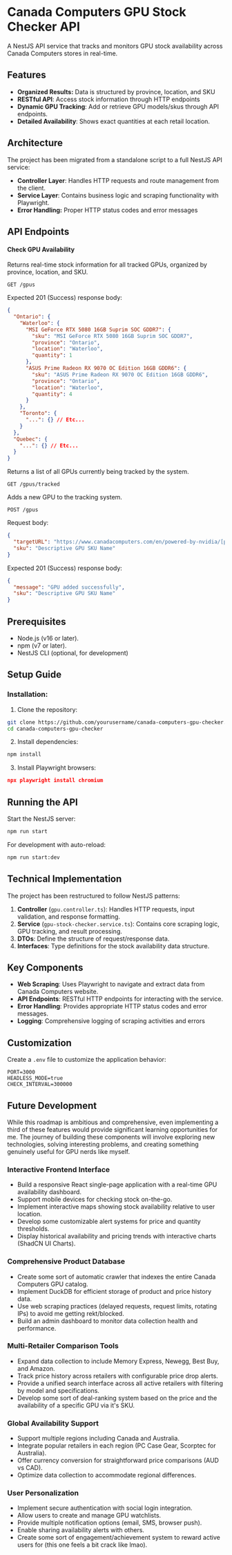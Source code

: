# Canada Computers GPU Stock Checker API

A NestJS API service that tracks and monitors GPU stock availability across Canada Computers stores in real-time.
## Features

- **Organized Results:** Data is structured by province, location, and SKU
- **RESTful API**: Access stock information through HTTP endpoints
- **Dynamic GPU Tracking**: Add or retrieve GPU models/skus through API endpoints.
- **Detailed Availability**: Shows exact quantities at each retail location.

## Architecture
The project has been migrated from a standalone script to a full NestJS API service:

- **Controller Layer**: Handles HTTP requests and route management from the client.
- **Service Layer**: Contains business logic and scraping functionality with Playwright.
- **Error Handling:** Proper HTTP status codes and error messages

## API Endpoints

#### Check GPU Availability

Returns real-time stock information for all tracked GPUs, organized by province, location, and SKU.
````
GET /gpus
````
Expected 201 (Success) response body:

```json
{
  "Ontario": {
    "Waterloo": {
      "MSI GeForce RTX 5080 16GB Suprim SOC GDDR7": {
        "sku": "MSI GeForce RTX 5080 16GB Suprim SOC GDDR7",
        "province": "Ontario",
        "location": "Waterloo",
        "quantity": 1
      },
      "ASUS Prime Radeon RX 9070 OC Edition 16GB GDDR6": {
        "sku": "ASUS Prime Radeon RX 9070 OC Edition 16GB GDDR6",
        "province": "Ontario",
        "location": "Waterloo",
        "quantity": 4
      }
    },
    "Toronto": {
      "...": {} // Etc...
    }
  },
  "Quebec": {
    "...": {} // Etc...
  }
}
```

Returns a list of all GPUs currently being tracked by the system.
````
GET /gpus/tracked
````
Adds a new GPU to the tracking system.
````
POST /gpus
````

Request body:

```json
{
  "targetURL": "https://www.canadacomputers.com/en/powered-by-nvidia/[product-url]",
  "sku": "Descriptive GPU SKU Name"
}
```

Expected 201 (Success) response body:

```json
{
  "message": "GPU added successfully",
  "sku": "Descriptive GPU SKU Name"
}
```


## Prerequisites

- Node.js (v16 or later).
- npm (v7 or later).
- NestJS CLI (optional, for development)

## Setup Guide

### Installation:

1. Clone the repository:
```bash
git clone https://github.com/yourusername/canada-computers-gpu-checker.git
cd canada-computers-gpu-checker
```
2. Install dependencies:
```bash
npm install 
```
3. Install Playwright browsers:
```json
npx playwright install chromium
```

## Running the API

Start the NestJS server:

```bash
npm run start
```

For development with auto-reload:

```bash
npm run start:dev
```
## Technical Implementation

The project has been restructured to follow NestJS patterns:

1. **Controller** (`gpu.controller.ts`): Handles HTTP requests, input validation, and response formatting.
2. **Service** (`gpu-stock-checker.service.ts`): Contains core scraping logic, GPU tracking, and result processing.
3. **DTOs**: Define the structure of request/response data.
4. **Interfaces**: Type definitions for the stock availability data structure.


## **Key Components**
- **Web Scraping**: Uses Playwright to navigate and extract data from Canada Computers website.
- **API Endpoints**: RESTful HTTP endpoints for interacting with the service.
- **Error Handling**: Provides appropriate HTTP status codes and error messages.
- **Logging**: Comprehensive logging of scraping activities and errors

## Customization
Create a `.env` file to customize the application behavior:

```dotenv
PORT=3000
HEADLESS_MODE=true
CHECK_INTERVAL=300000
```

## Future Development

While this roadmap is ambitious and comprehensive, even implementing a third of these features would provide significant learning opportunities for me. The journey of building these components will involve exploring new technologies, solving interesting problems, and creating something genuinely useful for GPU nerds like myself.

### Interactive Frontend Interface
- Build a responsive React single-page application with a real-time GPU availability dashboard.
- Support mobile devices for checking stock on-the-go.
- Implement interactive maps showing stock availability relative to user location.
- Develop some customizable alert systems for price and quantity thresholds.
- Display historical availability and pricing trends with interactive charts (ShadCN UI Charts).

### Comprehensive Product Database
- Create some sort of automatic crawler that indexes the entire Canada Computers GPU catalog.
- Implement DuckDB for efficient storage of product and price history data.
- Use web scraping practices (delayed requests, request limits, rotating IPs) to avoid me getting rekt/blocked.
- Build an admin dashboard to monitor data collection health and performance.

### Multi-Retailer Comparison Tools
- Expand data collection to include Memory Express, Newegg, Best Buy, and Amazon.
- Track price history across retailers with configurable price drop alerts.
- Provide a unified search interface across all active retailers with filtering by model and specifications.
- Develop some sort of deal-ranking system based on the price and the availability of a specific GPU via it's SKU.

### Global Availability Support
- Support multiple regions including Canada and Australia.
- Integrate popular retailers in each region (PC Case Gear, Scorptec for Australia).
- Offer currency conversion for straightforward price comparisons (AUD vs CAD).
- Optimize data collection to accommodate regional differences.

### User Personalization
- Implement secure authentication with social login integration.
- Allow users to create and manage GPU watchlists.
- Provide multiple notification options (email, SMS, browser push).
- Enable sharing availability alerts with others.
- Create some sort of engagement/achievement system to reward active users for (this one feels a bit crack like lmao).
